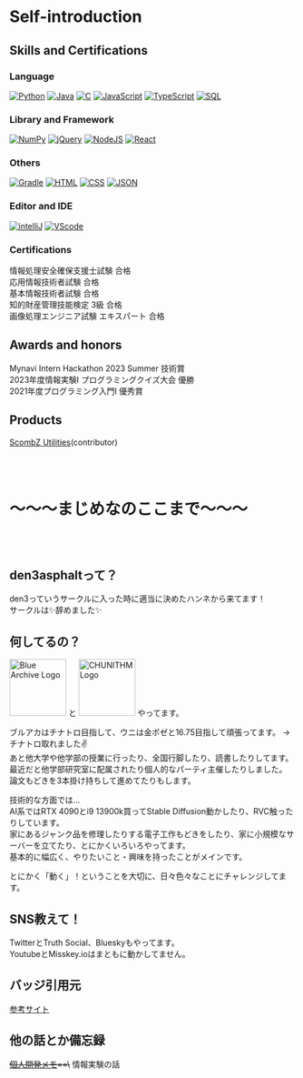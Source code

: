 # Self-introduction

## Skills and Certifications
### Language
[![Python](https://custom-icon-badges.herokuapp.com/badge/Python-3572A5.svg?logo=Python&logoColor=white)]()
[![Java](https://custom-icon-badges.herokuapp.com/badge/Java-b07219.svg?logo=Java&logoColor=white)]()
[![C](https://custom-icon-badges.herokuapp.com/badge/C-555555.svg?logo=c-in-hexagon&logoColor=white)]()
[![JavaScript](https://custom-icon-badges.herokuapp.com/badge/JavaScript-f1e05a.svg?logo=JavaScript&logoColor=white)]()
[![TypeScript](https://custom-icon-badges.herokuapp.com/badge/TypeScript-2b7489.svg?logo=TypeScript&logoColor=white)]()
[![SQL](https://custom-icon-badges.herokuapp.com/badge/SQL-e38c00.svg?logo=SQL&logoColor=white)]()

### Library and Framework
[![NumPy](https://custom-icon-badges.herokuapp.com/badge/NumPy-9C8AF9.svg?logo=NumPy&logoColor=white)]()
[![jQuery](https://img.shields.io/badge/-Jquery-0769AD.svg?logo=jquery)]()
[![NodeJS](https://img.shields.io/badge/Node.js-43853D.svg?logo=node.js&logoColor=white)]()
[![React](https://img.shields.io/badge/-React-61DAFB.svg?logo=react)]()

### Others
[![Gradle](https://custom-icon-badges.herokuapp.com/badge/Gradle-02303a.svg?logo=Gradle&logoColor=white)]()
[![HTML](https://custom-icon-badges.herokuapp.com/badge/HTML-e34c26.svg?logo=HTML&logoColor=white)]()
[![CSS](https://custom-icon-badges.herokuapp.com/badge/CSS-563d7c.svg?logo=css3)]()
[![JSON](https://custom-icon-badges.herokuapp.com/badge/JSON-292929.svg?logo=JSON&logoColor=white)]()

### Editor and IDE
[![intelliJ](https://img.shields.io/badge/-Intellijidea-000000.svg?logo=intellijidea)]()
[![VScode](https://img.shields.io/badge/-Visual%20Studio%20Code-007ACC.svg?logo=visualstudiocode)]()


### Certifications
情報処理安全確保支援士試験 合格  
応用情報技術者試験 合格  
基本情報技術者試験 合格  
知的財産管理技能検定 3級 合格  
画像処理エンジニア試験 エキスパート 合格  

## Awards and honors
Mynavi Intern Hackathon 2023 Summer 技術賞  
2023年度情報実験I プログラミングクイズ大会 優勝  
2021年度プログラミング入門I 優秀賞  

## Products
[ScombZ Utilities](https://github.com/yudai1204/ScombZ-Utilities)(contributor)


<br>

<br>


# ～～～まじめなのここまで～～～


<br>

<br>


## den3asphaltって？
den3っていうサークルに入った時に適当に決めたハンネから来てます！  
サークルは✨辞めました✨  

## 何してるの？
<p>
<picture>
  <source media="(prefers-color-scheme: dark)" srcset="https://www.yostar.co.jp/images/logo/bluearchive_logo.png">
  <source media="(prefers-color-scheme: light)" srcset="https://webusstatic.yo-star.com/ba2nd_web/prod/dist/img/logo.1b872cbe.svg">
  <img alt="Blue Archive Logo"  height=100px>
</picture>
と
<img alt="CHUNITHM Logo" src="https://chunithm.sega.jp/storage/top/pc/top_main_logo.png#" height=100px>
やってます。  
</p>

ブルアカはチナトロ目指して、ウニは金ポゼと16.75目指して頑張ってます。 →チナトロ取れました✌  
あと他大学や他学部の授業に行ったり、全国行脚したり、読書したりしてます。  
最近だと他学部研究室に配属されたり個人的なパーティ主催したりしました。  
論文もどきを3本掛け持ちして進めてたりもします。  

技術的な方面では…  
AI系ではRTX 4090とi9 13900k買ってStable Diffusion動かしたり、RVC触ったりしています。  
家にあるジャンク品を修理したりする電子工作もどきをしたり、家に小規模なサーバーを立てたり、とにかくいろいろやってます。    
基本的に幅広く、やりたいこと・興味を持ったことがメインです。  

とにかく「動く」！ということを大切に、日々色々なことにチャレンジしてます。

## SNS教えて！
TwitterとTruth Social、Blueskyもやってます。  
YoutubeとMisskey.ioはまともに動かしてません。

## バッジ引用元
[参考サイト](https://qiita.com/SNQ-2001/items/eb5d35d9d09580888a84)

## 他の話とか備忘録
~~[個人開発メモ](/devMemo.md)==\\~~ 情報実験の話
